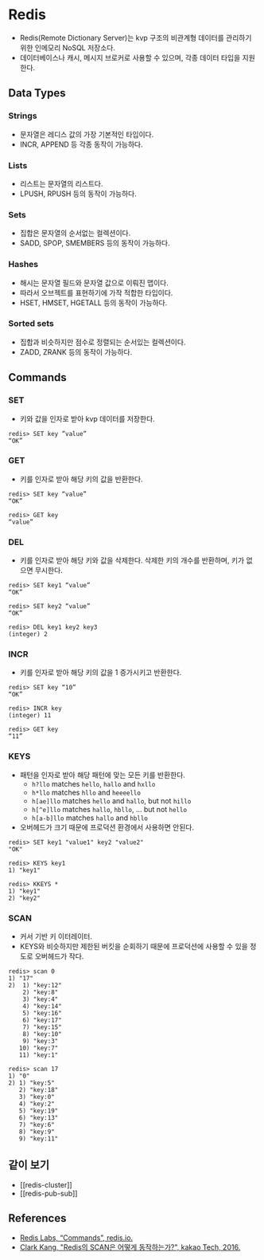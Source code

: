# Redis

* Redis(Remote Dictionary Server)는 kvp 구조의 비관계형 데이터를 관리하기 위한 인메모리 NoSQL 저장소다.
* 데이터베이스나 캐시, 메시지 브로커로 사용할 수 있으며, 각종 데이터 타입을 지원한다.

## Data Types

### Strings

* 문자열은 레디스 값의 가장 기본적인 타입이다.
* INCR, APPEND 등 각종 동작이 가능하다.

### Lists

* 리스트는 문자열의 리스트다.
* LPUSH, RPUSH 등의 동작이 가능하다.

### Sets

* 집합은 문자열의 순서없는 컬렉션이다.
* SADD, SPOP, SMEMBERS 등의 동작이 가능하다.

### Hashes

* 해시는 문자열 필드와 문자열 값으로 이뤄진 맵이다.
* 따라서 오브젝트를 표현하기에 가작 적합한 타입이다.
* HSET, HMSET, HGETALL 등의 동작이 가능하다.

### Sorted sets

* 집합과 비슷하지만 점수로 정렬되는 순서있는 컬렉션이다.
* ZADD, ZRANK 등의 동작이 가능하다.

## Commands

### SET

* 키와 값을 인자로 받아 kvp 데이터를 저장한다.

```redis
redis> SET key ”value”
“OK”
```

### GET

* 키를 인자로 받아 해당 키의 값을 반환한다.

```redis
redis> SET key “value”
“OK”

redis> GET key
“value”
```

### DEL

* 키를 인자로 받아 해당 키와 값을 삭제한다. 삭제한 키의 개수를 반환하며, 키가 없으면 무시한다.

```redis
redis> SET key1 “value”
“OK”

redis> SET key2 “value”
“OK”

redis> DEL key1 key2 key3
(integer) 2
```

### INCR

* 키를 인자로 받아 해당 키의 값을 1 증가시키고 반환한다.

```redis
redis> SET key “10”
“OK”

redis> INCR key
(integer) 11

redis> GET key
“11”
```

### KEYS

* 패턴을 인자로 받아 해당 패턴에 맞는 모든 키를 반환한다.
  * `h?llo` matches `hello`, `hallo` and `hxllo`
  * `h*llo` matches `hllo` and `heeeello`
  * `h[ae]llo` matches `hello` and `hallo`, but not `hillo`
  * `h[^e]llo` matches `hallo`, `hbllo`, ... but not `hello`
  * `h[a-b]llo` matches `hallo` and `hbllo`
* 오버헤드가 크기 때문에 프로덕션 환경에서 사용하면 안된다.

```redis
redis> SET key1 "value1" key2 "value2"
"OK"

redis> KEYS key1
1) "key1"

redis> KKEYS *
1) "key1"
2) "key2"
```

### SCAN

* 커서 기반 키 이터레이터.
* KEYS와 비슷하지만 제한된 버킷을 순회하기 때문에 프로덕션에 사용할 수 있을 정도로 오버헤드가 작다.

```redis
redis> scan 0
1) "17"
2)  1) "key:12"
    2) "key:8"
    3) "key:4"
    4) "key:14"
    5) "key:16"
    6) "key:17"
    7) "key:15"
    8) "key:10"
    9) "key:3"
   10) "key:7"
   11) "key:1"

redis> scan 17
1) "0"
2) 1) "key:5"
   2) "key:18"
   3) "key:0"
   4) "key:2"
   5) "key:19"
   6) "key:13"
   7) "key:6"
   8) "key:9"
   9) "key:11"
```

## 같이 보기

* [[redis-cluster]]
* [[redis-pub-sub]]

## References

* [Redis Labs, “Commands”, redis.io.](https://redis.io/commands)
* [Clark Kang, "Redis의 SCAN은 어떻게 동작하는가?", kakao Tech, 2016.](https://tech.kakao.com/2016/03/11/redis-scan/)
